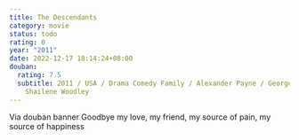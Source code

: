 ```yaml
---
title: The Descendants
category: movie
status: todo
rating: 0
year: "2011"
date: 2022-12-17 18:14:24+08:00
douban:
  rating: 7.5
  subtitle: 2011 / USA / Drama Comedy Family / Alexander Payne / George Clooney
    Shailene Woodley
---
```


Via douban banner Goodbye my love, my friend, my source of pain, my source of happiness
